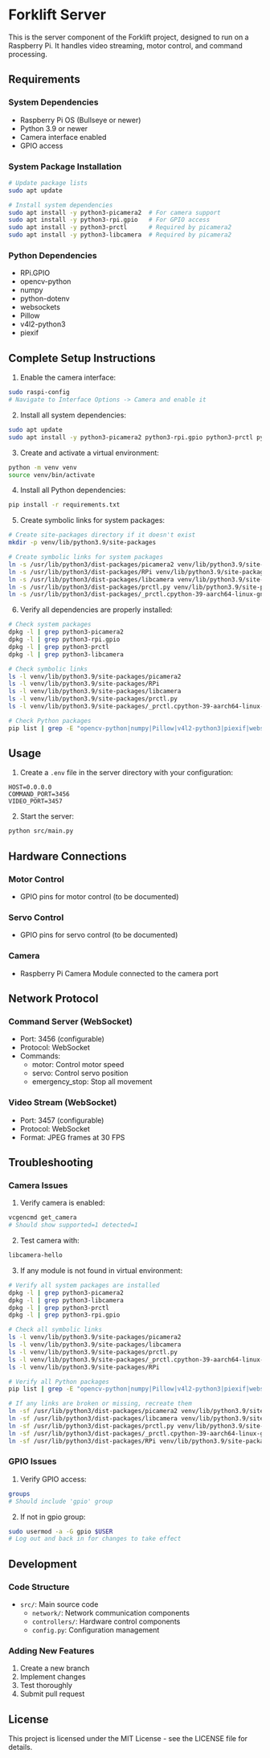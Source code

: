 # Forklift Server

This is the server component of the Forklift project, designed to run on a Raspberry Pi. It handles video streaming, motor control, and command processing.

## Requirements

### System Dependencies
- Raspberry Pi OS (Bullseye or newer)
- Python 3.9 or newer
- Camera interface enabled
- GPIO access

### System Package Installation
```bash
# Update package lists
sudo apt update

# Install system dependencies
sudo apt install -y python3-picamera2  # For camera support
sudo apt install -y python3-rpi.gpio   # For GPIO access
sudo apt install -y python3-prctl      # Required by picamera2
sudo apt install -y python3-libcamera  # Required by picamera2
```

### Python Dependencies
- RPi.GPIO
- opencv-python
- numpy
- python-dotenv
- websockets
- Pillow
- v4l2-python3
- piexif

## Complete Setup Instructions

1. Enable the camera interface:
```bash
sudo raspi-config
# Navigate to Interface Options -> Camera and enable it
```

2. Install all system dependencies:
```bash
sudo apt update
sudo apt install -y python3-picamera2 python3-rpi.gpio python3-prctl python3-libcamera
```

3. Create and activate a virtual environment:
```bash
python -m venv venv
source venv/bin/activate
```

4. Install all Python dependencies:
```bash
pip install -r requirements.txt
```

5. Create symbolic links for system packages:
```bash
# Create site-packages directory if it doesn't exist
mkdir -p venv/lib/python3.9/site-packages

# Create symbolic links for system packages
ln -s /usr/lib/python3/dist-packages/picamera2 venv/lib/python3.9/site-packages/
ln -s /usr/lib/python3/dist-packages/RPi venv/lib/python3.9/site-packages/
ln -s /usr/lib/python3/dist-packages/libcamera venv/lib/python3.9/site-packages/
ln -s /usr/lib/python3/dist-packages/prctl.py venv/lib/python3.9/site-packages/
ln -s /usr/lib/python3/dist-packages/_prctl.cpython-39-aarch64-linux-gnu.so venv/lib/python3.9/site-packages/
```

6. Verify all dependencies are properly installed:
```bash
# Check system packages
dpkg -l | grep python3-picamera2
dpkg -l | grep python3-rpi.gpio
dpkg -l | grep python3-prctl
dpkg -l | grep python3-libcamera

# Check symbolic links
ls -l venv/lib/python3.9/site-packages/picamera2
ls -l venv/lib/python3.9/site-packages/RPi
ls -l venv/lib/python3.9/site-packages/libcamera
ls -l venv/lib/python3.9/site-packages/prctl.py
ls -l venv/lib/python3.9/site-packages/_prctl.cpython-39-aarch64-linux-gnu.so

# Check Python packages
pip list | grep -E "opencv-python|numpy|Pillow|v4l2-python3|piexif|websockets|python-dotenv"
```

## Usage

1. Create a `.env` file in the server directory with your configuration:
```env
HOST=0.0.0.0
COMMAND_PORT=3456
VIDEO_PORT=3457
```

2. Start the server:
```bash
python src/main.py
```

## Hardware Connections

### Motor Control
- GPIO pins for motor control (to be documented)

### Servo Control
- GPIO pins for servo control (to be documented)

### Camera
- Raspberry Pi Camera Module connected to the camera port

## Network Protocol

### Command Server (WebSocket)
- Port: 3456 (configurable)
- Protocol: WebSocket
- Commands:
  - motor: Control motor speed
  - servo: Control servo position
  - emergency_stop: Stop all movement

### Video Stream (WebSocket)
- Port: 3457 (configurable)
- Protocol: WebSocket
- Format: JPEG frames at 30 FPS

## Troubleshooting

### Camera Issues
1. Verify camera is enabled:
```bash
vcgencmd get_camera
# Should show supported=1 detected=1
```

2. Test camera with:
```bash
libcamera-hello
```

3. If any module is not found in virtual environment:
```bash
# Verify all system packages are installed
dpkg -l | grep python3-picamera2
dpkg -l | grep python3-libcamera
dpkg -l | grep python3-prctl
dpkg -l | grep python3-rpi.gpio

# Check all symbolic links
ls -l venv/lib/python3.9/site-packages/picamera2
ls -l venv/lib/python3.9/site-packages/libcamera
ls -l venv/lib/python3.9/site-packages/prctl.py
ls -l venv/lib/python3.9/site-packages/_prctl.cpython-39-aarch64-linux-gnu.so
ls -l venv/lib/python3.9/site-packages/RPi

# Verify all Python packages
pip list | grep -E "opencv-python|numpy|Pillow|v4l2-python3|piexif|websockets|python-dotenv"

# If any links are broken or missing, recreate them
ln -sf /usr/lib/python3/dist-packages/picamera2 venv/lib/python3.9/site-packages/
ln -sf /usr/lib/python3/dist-packages/libcamera venv/lib/python3.9/site-packages/
ln -sf /usr/lib/python3/dist-packages/prctl.py venv/lib/python3.9/site-packages/
ln -sf /usr/lib/python3/dist-packages/_prctl.cpython-39-aarch64-linux-gnu.so venv/lib/python3.9/site-packages/
ln -sf /usr/lib/python3/dist-packages/RPi venv/lib/python3.9/site-packages/
```

### GPIO Issues
1. Verify GPIO access:
```bash
groups
# Should include 'gpio' group
```

2. If not in gpio group:
```bash
sudo usermod -a -G gpio $USER
# Log out and back in for changes to take effect
```

## Development

### Code Structure
- `src/`: Main source code
  - `network/`: Network communication components
  - `controllers/`: Hardware control components
  - `config.py`: Configuration management

### Adding New Features
1. Create a new branch
2. Implement changes
3. Test thoroughly
4. Submit pull request

## License

This project is licensed under the MIT License - see the LICENSE file for details. 
